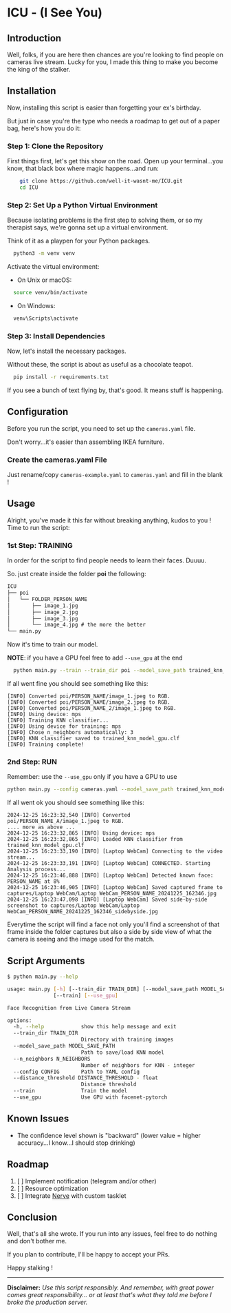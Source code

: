 # ICU - (I See You)
## Introduction
Well, folks, if you are here then chances are you're looking to find people on cameras live stream. 
Lucky for you, I made this thing to make you become the king of the stalker.

## Installation
Now, installing this script is easier than forgetting your ex's birthday. 

But just in case you're the type who needs a roadmap to get out of a paper bag, here's how you do it:

### Step 1: Clone the Repository
First things first, let's get this show on the road. Open up your terminal...you know, that black box where magic happens...and run:

```bash
    git clone https://github.com/well-it-wasnt-me/ICU.git
    cd ICU
```

### Step 2: Set Up a Python Virtual Environment
Because isolating problems is the first step to solving them, or so my therapist says, we're gonna set up a virtual environment. 

Think of it as a playpen for your Python packages.
```bash
  python3 -m venv venv
```

Activate the virtual environment:

* On Unix or macOS:
```bash
  source venv/bin/activate
```

* On Windows:
```bash
  venv\Scripts\activate
```

### Step 3: Install Dependencies
Now, let's install the necessary packages. 

Without these, the script is about as useful as a chocolate teapot.

```bash
  pip install -r requirements.txt
```

If you see a bunch of text flying by, that's good. It means stuff is happening.

## Configuration
Before you run the script, you need to set up the `cameras.yaml` file. 

Don't worry...it's easier than assembling IKEA furniture.
### Create the cameras.yaml File

Just rename/copy `cameras-example.yaml` to `cameras.yaml` and fill in the blank !

## Usage
Alright, you've made it this far without breaking anything, kudos to you ! Time to run the script:

### 1st Step: TRAINING
In order for the script to find people needs to learn their faces. Duuuu.

So. just create inside the folder **poi** the following:
```md
ICU
├── poi
│   └── FOLDER_PERSON_NAME
│       ├── image_1.jpg
│       ├── image_2.jpg
│       ├── image_3.jpg
│       └── image_4.jpg # the more the better
└── main.py
```

Now it's time to train our model.

**NOTE**: if you have a GPU feel free to add `--use_gpu` at the end

```bash
  python main.py --train --train_dir poi --model_save_path trained_knn_model_gpu.clf
```
If all went fine you should see something like this:

```log
[INFO] Converted poi/PERSON_NAME/image_1.jpeg to RGB.
[INFO] Converted poi/PERSON_NAME/image_2.jpeg to RGB.
[INFO] Converted poi/PERSON_NAME_2/image_1.jpeg to RGB.
[INFO] Using device: mps
[INFO] Training KNN classifier...
[INFO] Using device for training: mps
[INFO] Chose n_neighbors automatically: 3
[INFO] KNN classifier saved to trained_knn_model_gpu.clf
[INFO] Training complete!
```

### 2nd Step: RUN
Remember: use the `--use_gpu` only if you have a GPU to use

```bash
python main.py --config cameras.yaml --model_save_path trained_knn_model_gpu.clf
```
If all went ok you should see something like this:

```log
2024-12-25 16:23:32,540 [INFO] Converted poi/PERSON_NAME_A/image_1.jpeg to RGB.
.... more as above ...
2024-12-25 16:23:32,865 [INFO] Using device: mps
2024-12-25 16:23:32,865 [INFO] Loaded KNN classifier from trained_knn_model_gpu.clf
2024-12-25 16:23:33,190 [INFO] [Laptop WebCam] Connecting to the video stream...
2024-12-25 16:23:33,191 [INFO] [Laptop WebCam] CONNECTED. Starting Analysis process...
2024-12-25 16:23:46,888 [INFO] [Laptop WebCam] Detected known face: PERSON_NAME at 8%
2024-12-25 16:23:46,905 [INFO] [Laptop WebCam] Saved captured frame to captures/Laptop WebCam/Laptop WebCam_PERSON_NAME_20241225_162346.jpg
2024-12-25 16:23:47,098 [INFO] [Laptop WebCam] Saved side-by-side screenshot to captures/Laptop WebCam/Laptop WebCam_PERSON_NAME_20241225_162346_sidebyside.jpg
```

Everytime the script will find a face not only you'll find a screenshot of that frame inside the folder captures but also a side by side view of
what the camera is seeing and the image used for the match.

## Script Arguments
```bash
$ python main.py --help

usage: main.py [-h] [--train_dir TRAIN_DIR] [--model_save_path MODEL_SAVE_PATH] [--n_neighbors N_NEIGHBORS] [--config CONFIG] [--distance_threshold DISTANCE_THRESHOLD]
               [--train] [--use_gpu]

Face Recognition from Live Camera Stream

options:
  -h, --help            show this help message and exit
  --train_dir TRAIN_DIR
                        Directory with training images
  --model_save_path MODEL_SAVE_PATH
                        Path to save/load KNN model
  --n_neighbors N_NEIGHBORS
                        Number of neighbors for KNN - integer
  --config CONFIG       Path to YAML config
  --distance_threshold DISTANCE_THRESHOLD - float
                        Distance threshold
  --train               Train the model
  --use_gpu             Use GPU with facenet-pytorch
```

## Known Issues
* The confidence level shown is "backward" (lower value = higher accuracy...I know...I should stop drinking)

## Roadmap
1. [ ] Implement notification (telegram and/or other)  
2. [ ] Resource optimization
3. [ ] Integrate [Nerve](https://github.com/evilsocket/nerve) with custom tasklet 

## Conclusion
Well, that's all she wrote. If you run into any issues, feel free to do nothing and don't bother me.

If you plan to contribute, I'll be happy to accept your PRs.

Happy stalking !

---------------------------
**Disclaimer:** _Use this script responsibly. And remember, with great power comes great responsibility...
or at least that's what they told me before I broke the production server._